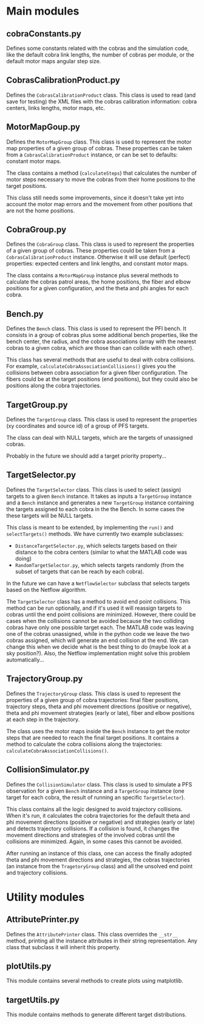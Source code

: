 # Main modules

## cobraConstants.py

Defines some constants related with the cobras and the simulation code, like the default cobra link lengths, the number of cobras per module, or the default motor maps angular step size.

## CobrasCalibrationProduct.py

Defines the `CobrasCalibrationProduct` class. This class is used to read (and save for testing) the XML files with the cobras calibration information: cobra centers, links lengths, motor maps, etc.

## MotorMapGoup.py

Defines the `MotorMapGroup` class. This class is used to represent the motor map properties of a given group of cobras. These properties can be taken from a `CobrasCalibrationProduct` instance, or can be set to defaults: constant motor maps.

The class contains a method (`calculateSteps`) that calculates the number of motor steps necessary to move the cobras from their home positions to the target positions.

This class still needs some improvements, since it doesn't take yet into account the motor map errors and the movement from other positions that are not the home positions.

## CobraGroup.py

Defines the `CobraGroup` class. This class is used to represent the properties of a given group of cobras. These properties could be taken from a `CobrasCalibrationProduct` instance. Otherwise it will use default (perfect) properties: expected centers and link lengths, and constant motor maps.

The class contains a `MotorMapGroup` instance plus several methods to calculate the cobras patrol areas, the home positions, the fiber and elbow positions for a given configuration, and the theta and phi angles for each cobra.

## Bench.py

Defines the `Bench` class. This class is used to represent the PFI bench. It consists in a group of cobras plus some additional bench properties, like the bench center, the radius, and the cobra associations (array with the nearest cobras to a given cobra, which are those than can collide with each other).

This class has several methods that are useful to deal with cobra collisions. For example, `calculateCobraAssociationCollisions()` gives you the collisions between cobra association for a given fiber configuration. The fibers could be at the target positions (end positions), but they could also be positions along the cobra trajectories.

## TargetGroup.py

Defines the `TargetGroup` class. This class is used to represent the properties (xy coordinates and source id) of a group of PFS targets.

The class can deal with NULL targets, which are the targets of unassigned cobras.

Probably in the future we should add a target priority property...

## TargetSelector.py

Defines the `TargetSelector` class. This class is used to select (assign) targets to a given `Bench` instance. It takes as inputs a `TargetGroup` instance and a `Bench` instance and generates a new `TargetGroup` instance containing the targets assigned to each cobra in the the Bench. In some cases the these targets will be NULL targets.

This class is meant to be extended, by implementing the `run()` and `selectTargets()` methods. We have currently two example subclasses:
 * `DistanceTargetSelector.py`, which selects targets based on their distance to the cobra centers (similar to what the MATLAB code was doing)
 * `RandomTargetSelector.py`, which selects targets randomly (from the subset of targets that can be reach by each cobra).
 
In the future we can have a `NetflowSelector` subclass that selects targets based on the Netflow algorithm.

The `TargetSelector` class has a method to avoid end point collisions. This method can be run optionally, and if it's used it will reassign targets to cobras until the end point collisions are minimized. However, there could be cases when the collisions cannot be avoided because the two colliding cobras have only one possible target each. The MATLAB code was leaving one of the cobras unassigned, while in the python code we leave the two cobras assigned, which will generate an end collision at the end. We can change this when we decide what is the best thing to do (maybe look at a sky position?).  Also, the Netflow implementation might solve this problem automatically...

## TrajectoryGroup.py

Defines the `TrajectoryGroup` class. This class is used to represent the properties of a given group of cobra trajectories: final fiber positions, trajectory steps, theta and phi movement directions (positive or negative), theta and phi movement strategies (early or late), fiber and elbow positions at each step in the trajectory.

The class uses the motor maps inside the `Bench` instance to get the motor steps that are needed to reach the final target positions. It contains a method to calculate the cobra collisions along the trajectories: `calculateCobraAssociationCollisions()`.

## CollisionSimulator.py

Defines the `CollisionSimulator` class. This class is used to simulate a PFS observation for a given `Bench` instance and a `TargetGroup` instance (one target for each cobra, the result of running an specific `TargetSelector`).

This class contains all the logic designed to avoid trajectory collisions. When it's run, it calculates the cobra trajectories for the default theta and phi movement directions (positive or negative) and strategies (early or late) and detects trajectory collisions. If a collision is found, it changes the movement directions and strategies of the involved cobras until the collisions are minimized. Again, in some cases this cannot be avoided.

After running an instance of this class, one can access the finally adopted theta and phi movement directions and strategies, the cobras trajectories (an instance from the `TragetoryGroup` class) and all the unsolved end point and trajectory collisions.


# Utility modules

## AttributePrinter.py

Defines the `AttributePrinter` class. This class overrides the `__str__` method, printing all the instance attributes in their string representation. Any class that subclass it will inherit this property.

## plotUtils.py

This module contains several methods to create plots using matplotlib.

## targetUtils.py

This module contains methods to generate different target distributions.
